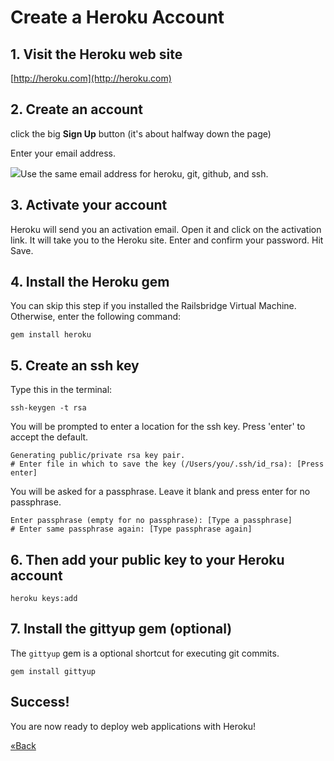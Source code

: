# Create a Heroku Account
## 1. Visit the Heroku web site

[http://heroku.com](http://heroku.com)

## 2. Create an account
click the big **Sign Up** button (it's about halfway down the page)

Enter your email address.

![](/images/warning.png)Use the same email address for heroku, git, github, and ssh.

## 3. Activate your account
Heroku will send you an activation email. Open it and click on the activation link. It will take you to the Heroku site. Enter and confirm your password. Hit Save.

## 4. Install the Heroku gem

You can skip this step if you installed the Railsbridge Virtual Machine.
Otherwise, enter the following command:

```text
gem install heroku
```

## 5. Create an ssh key

Type this in the terminal:

```text
ssh-keygen -t rsa
```

You will be prompted to enter a location for the ssh key. Press 'enter' to accept the default.

```text
Generating public/private rsa key pair.
# Enter file in which to save the key (/Users/you/.ssh/id_rsa): [Press enter]
```

You will be asked for a passphrase. Leave it blank and press enter for no passphrase.

```text
Enter passphrase (empty for no passphrase): [Type a passphrase]
# Enter same passphrase again: [Type passphrase again]
```

## 6. Then add your public key to your Heroku account

```text
heroku keys:add
```

## 7. Install the gittyup gem (optional)

The `gittyup` gem is a optional shortcut for executing git commits.

```text
gem install gittyup
```

## Success!
You are now ready to deploy web applications with Heroku!

[«Back](/installfest)
